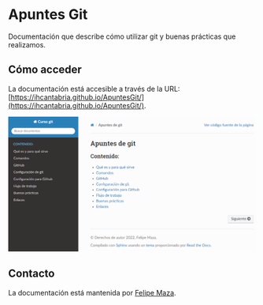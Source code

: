 # Apuntes Git

Documentación que describe cómo utilizar git y buenas prácticas que realizamos.  

## Cómo acceder

La documentación está accesible a través de la URL: [https://ihcantabria.github.io/ApuntesGit/](https://ihcantabria.github.io/ApuntesGit/).

![index documentación](source/imgs/index_doc.png)

## Contacto

La documentación está mantenida por [Felipe Maza](https://ihcantabria.com/directorio-personal/tecnologo/felipe-maza-fernandez/).